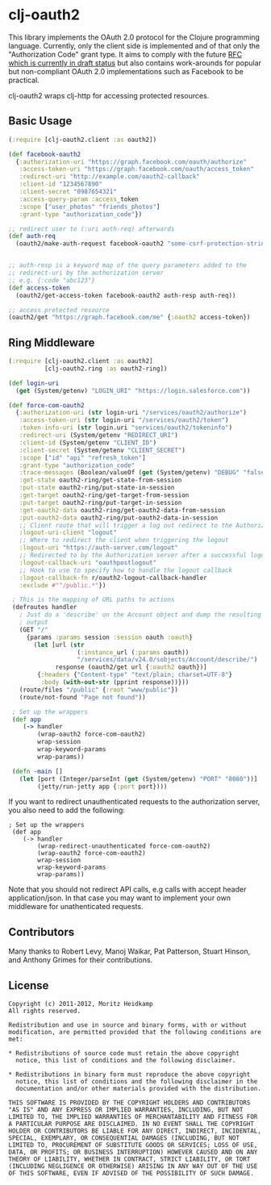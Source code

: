 # clj-oauth2

This library implements the OAuth 2.0 protocol for the Clojure
programming language. Currently, only the client side is implemented
and of that only the "Authorization Code" grant type. It aims to
comply with the future [RFC which is currently in draft
status](http://tools.ietf.org/html/draft-ietf-oauth-v2-12) but also
contains work-arounds for popular but non-compliant OAuth 2.0
implementations such as Facebook to be practical.

clj-oauth2 wraps clj-http for accessing protected resources.

## Basic Usage

```clojure
(:require [clj-oauth2.client :as oauth2])

(def facebook-oauth2
  {:authorization-uri "https://graph.facebook.com/oauth/authorize"
   :access-token-uri "https://graph.facebook.com/oauth/access_token"
   :redirect-uri "http://example.com/oauth2-callback"
   :client-id "1234567890"
   :client-secret "0987654321"
   :access-query-param :access_token
   :scope ["user_photos" "friends_photos"]
   :grant-type "authorization_code"})

;; redirect user to (:uri auth-req) afterwards
(def auth-req
  (oauth2/make-auth-request facebook-oauth2 "some-csrf-protection-string"))


;; auth-resp is a keyword map of the query parameters added to the
;; redirect-uri by the authorization server
;; e.g. {:code "abc123"}
(def access-token
  (oauth2/get-access-token facebook-oauth2 auth-resp auth-req))

;; access protected resource
(oauth2/get "https://graph.facebook.com/me" {:oauth2 access-token})
```

## Ring Middleware

```clojure
(:require [clj-oauth2.client :as oauth2]
          [clj-oauth2.ring :as oauth2-ring])

(def login-uri
  (get (System/getenv) "LOGIN_URI" "https://login.salesforce.com"))

(def force-com-oauth2
  {:authorization-uri (str login-uri "/services/oauth2/authorize")
   :access-token-uri (str login-uri "/services/oauth2/token")
   :token-info-uri (str login.uri "services/oauth2/tokeninfo")
   :redirect-uri (System/getenv "REDIRECT_URI")
   :client-id (System/getenv "CLIENT_ID")
   :client-secret (System/getenv "CLIENT_SECRET")
   :scope ["id" "api" "refresh_token"]
   :grant-type "authorization_code"
   :trace-messages (Boolean/valueOf (get (System/getenv) "DEBUG" "false"))
   :get-state oauth2-ring/get-state-from-session
   :put-state oauth2-ring/put-state-in-session
   :get-target oauth2-ring/get-target-from-session
   :put-target oauth2-ring/put-target-in-session
   :get-oauth2-data oauth2-ring/get-oauth2-data-from-session
   :put-oauth2-data oauth2-ring/put-oauth2-data-in-session
   ;; Client route that will trigger a log out redirect to the Authorization server
   :logout-uri-client "logout"
   ;; Where to redirect the client when triggering the logout
   :logout-uri "https://auth-server.com/logout"
   ;; Redirected to by the Authorization server after a successful logout
   :logout-callback-uri "oauthpostlogout"
   ;; Hook to use to specify how to handle the logout callback
   :logout-callback-fn r/oauth2-logout-callback-handler
   :exclude #"^/public.*"})

 ; This is the mapping of URL paths to actions
 (defroutes handler
   ; Just do a 'describe' on the Account object and dump the resulting
   ; output
   (GET "/" 
     {params :params session :session oauth :oauth} 
       (let [url (str 
                   (:instance_url (:params oauth)) 
                   "/services/data/v24.0/sobjects/Account/describe/")
             response (oauth2/get url {:oauth2 oauth})]
        {:headers {"Content-type" "text/plain; charset=UTF-8"}
         :body (with-out-str (pprint response))}))
   (route/files "/public" {:root "www/public"})
   (route/not-found "Page not found"))

 ; Set up the wrappers
 (def app 
    (-> handler
        (wrap-oauth2 force-com-oauth2)
        wrap-session 
        wrap-keyword-params
        wrap-params))

 (defn -main []
   (let [port (Integer/parseInt (get (System/getenv) "PORT" "8080"))]
        (jetty/run-jetty app {:port port})))
```

If you want to redirect unauthenticated requests to the authorization server, you also need to add the following:

```
; Set up the wrappers
 (def app
    (-> handler
        (wrap-redirect-unauthenticated force-com-oauth2)
        (wrap-oauth2 force-com-oauth2)
        wrap-session
        wrap-keyword-params
        wrap-params))
```

Note that you should not redirect API calls, e.g calls with accept header application/json. In that case you
may want to implement your own middleware for unathenticated requests.

## Contributors

Many thanks to Robert Levy, Manoj Waikar, Pat Patterson, Stuart
Hinson, and Anthony Grimes for their contributions.

## License

    Copyright (c) 2011-2012, Moritz Heidkamp
    All rights reserved.

    Redistribution and use in source and binary forms, with or without
    modification, are permitted provided that the following conditions are
    met:

    * Redistributions of source code must retain the above copyright
      notice, this list of conditions and the following disclaimer.

    * Redistributions in binary form must reproduce the above copyright
      notice, this list of conditions and the following disclaimer in the
      documentation and/or other materials provided with the distribution.

    THIS SOFTWARE IS PROVIDED BY THE COPYRIGHT HOLDERS AND CONTRIBUTORS
    "AS IS" AND ANY EXPRESS OR IMPLIED WARRANTIES, INCLUDING, BUT NOT
    LIMITED TO, THE IMPLIED WARRANTIES OF MERCHANTABILITY AND FITNESS FOR
    A PARTICULAR PURPOSE ARE DISCLAIMED. IN NO EVENT SHALL THE COPYRIGHT
    HOLDER OR CONTRIBUTORS BE LIABLE FOR ANY DIRECT, INDIRECT, INCIDENTAL,
    SPECIAL, EXEMPLARY, OR CONSEQUENTIAL DAMAGES (INCLUDING, BUT NOT
    LIMITED TO, PROCUREMENT OF SUBSTITUTE GOODS OR SERVICES; LOSS OF USE,
    DATA, OR PROFITS; OR BUSINESS INTERRUPTION) HOWEVER CAUSED AND ON ANY
    THEORY OF LIABILITY, WHETHER IN CONTRACT, STRICT LIABILITY, OR TORT
    (INCLUDING NEGLIGENCE OR OTHERWISE) ARISING IN ANY WAY OUT OF THE USE
    OF THIS SOFTWARE, EVEN IF ADVISED OF THE POSSIBILITY OF SUCH DAMAGE.
